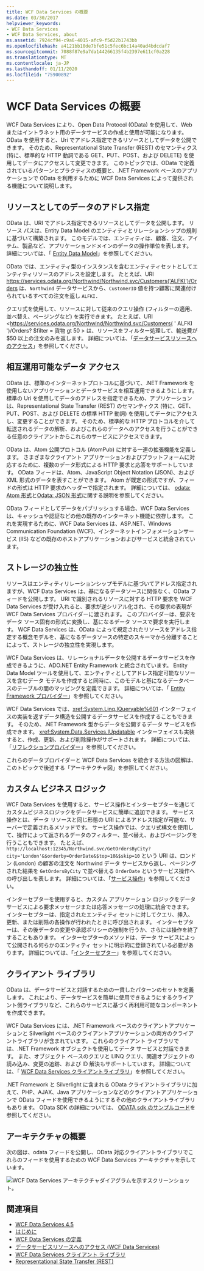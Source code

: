 ```yaml
---
title: WCF Data Services の概要
ms.date: 03/30/2017
helpviewer_keywords:
- WCF Data Services
- WCF Data Services, about
ms.assetid: 7924cf94-c9a6-4015-afc9-f5d22b1743bb
ms.openlocfilehash: a4121bb10de7bfe51c5fec6bc14a40ad4bdcdaf7
ms.sourcegitcommit: 7088f87e9a7da144266135f4b2397e611cf0a228
ms.translationtype: MT
ms.contentlocale: ja-JP
ms.lasthandoff: 01/11/2020
ms.locfileid: "75900892"
---
```

# <a name="wcf-data-services-overview"></a>WCF Data Services の概要
WCF Data Services により、Open Data Protocol (OData) を使用して、Web またはイントラネット用のデータサービスの作成と使用が可能になります。 OData を使用すると、Uri でアドレス指定できるリソースとしてデータを公開できます。 そのため、Representational State Transfer (REST) のセマンティクス (特に、標準的な HTTP 動詞である GET、PUT、POST、および DELETE) を使用してデータにアクセスして変更できます。 このトピックでは、OData で定義されているパターンとプラクティスの概要と、.NET Framework ベースのアプリケーションで OData を利用するために WCF Data Services によって提供される機能について説明します。  
  
## <a name="address-data-as-resources"></a>リソースとしてのデータのアドレス指定  
 OData は、URI でアドレス指定できるリソースとしてデータを公開します。 リソース パスは、Entity Data Model のエンティティとリレーションシップの規則に基づいて構築されます。 このモデルでは、エンティティは、顧客、注文、アイテム、製品など、アプリケーションドメインのデータの操作単位を表します。 詳細については、「 [Entity Data Model](../adonet/entity-data-model.md)」を参照してください。  
  
 OData では、エンティティ型のインスタンスを含むエンティティセットとしてエンティティリソースのアドレスを設定します。 たとえば、URI <https://services.odata.org/Northwind/Northwind.svc/Customers('ALFKI')/Orders> は、`Northwind` データサービスから、`CustomerID` 値を持つ顧客に関連付けられているすべての注文を返し `ALFKI.`  
  
 クエリ式を使用して、リソースに対して従来のクエリ操作 (フィルターの適用、並べ替え、ページングなど) を実行できます。 たとえば、URI <https://services.odata.org/Northwind/Northwind.svc/Customers( ' ALFKI ')/Orders? $filter = 貨物 gt 50 > は、リソースをフィルター処理して、輸送費が $50 以上の注文のみを返します。 詳細については、「[データサービスリソースへのアクセス](accessing-data-service-resources-wcf-data-services.md)」を参照してください。  
  
## <a name="interoperable-data-access"></a>相互運用可能なデータ アクセス  
 OData は、標準のインターネットプロトコルに基づいて、.NET Framework を使用しないアプリケーションとデータサービスを相互運用できるようにします。 標準の Uri を使用してデータのアドレスを指定できるため、アプリケーションは、Representational State Transfer (REST) のセマンティクス (特に、GET、PUT、POST、および DELETE の標準 HTTP 動詞) を使用してデータにアクセスし、変更することができます。 そのため、標準的な HTTP プロトコルを介して転送されるデータの解析、およびこれらのデータへのアクセスを行うことができる任意のクライアントからこれらのサービスにアクセスできます。  
  
OData は、Atom 公開プロトコル (AtomPub) に対する一連の拡張機能を定義します。 さまざまなクライアント アプリケーションおよびプラットフォームに対応するために、複数のデータ形式による HTTP 要求と応答をサポートしています。 OData フィードは、Atom、JavaScript Object Notation (JSON)、および XML 形式のデータを表すことができます。 Atom が既定の形式ですが、フィードの形式は HTTP 要求のヘッダーで指定されます。 詳細については、 [odata: Atom 形式](https://www.odata.org/documentation/odata-version-2-0/atom-format/)と[Odata: JSON 形式](https://www.odata.org/documentation/odata-version-2-0/json-format/)に関する説明を参照してください。  
  
 OData フィードとしてデータをパブリッシュする場合、WCF Data Services は、キャッシュや認証などの他の既存のインターネット機能に依存します。 これを実現するために、WCF Data Services は、ASP.NET、Windows Communication Foundation (WCF)、インターネットインフォメーションサービス (IIS) などの既存のホストアプリケーションおよびサービスと統合されています。  
  
## <a name="storage-independence"></a>ストレージの独立性  
 リソースはエンティティリレーションシップモデルに基づいてアドレス指定されますが、WCF Data Services は、基になるデータソースに関係なく、OData フィードを公開します。 URI で識別されるリソースに対する HTTP 要求を WCF Data Services が受け入れると、要求が逆シリアル化され、その要求の表現が WCF Data Services プロバイダーに渡されます。 このプロバイダーは、要求をデータ ソース固有の形式に変換し、基になるデータ ソースで要求を実行します。 WCF Data Services は、OData によって規定されたリソースをアドレス指定する概念モデルを、基になるデータソースの特定のスキーマから分離することによって、ストレージの独立性を実現します。  
  
 WCF Data Services は、リレーショナルデータを公開するデータサービスを作成できるように、ADO.NET Entity Framework と統合されています。 Entity Data Model ツールを使用して、エンティティとしてアドレス指定可能なリソースを含むデータ モデルを作成すると同時に、このモデルと基になるデータベースのテーブルの間のマッピングを定義できます。 詳細については、「 [Entity Framework プロバイダー](entity-framework-provider-wcf-data-services.md)」を参照してください。  
  
 WCF Data Services では、<xref:System.Linq.IQueryable%601> インターフェイスの実装を返すデータ構造を公開するデータサービスを作成することもできます。 そのため、.NET Framework 型からデータを公開するデータ サービスを作成できます。 <xref:System.Data.Services.IUpdatable> インターフェイスも実装すると、作成、更新、および削除操作がサポートされます。 詳細については、「[リフレクションプロバイダー](reflection-provider-wcf-data-services.md)」を参照してください。  
  
 これらのデータプロバイダーと WCF Data Services を統合する方法の図解は、このトピックで後述する「アーキテクチャ図」を参照してください。  
  
## <a name="custom-business-logic"></a>カスタム ビジネス ロジック  
 WCF Data Services を使用すると、サービス操作とインターセプターを通じてカスタムビジネスロジックをデータサービスに簡単に追加できます。 サービス操作とは、データ リソースと同じ形態の URI によるアドレス指定が可能な、サーバーで定義されるメソッドです。 サービス操作では、クエリ式構文を使用して、操作によって返されるデータのフィルター、並べ替え、およびページングを行うこともできます。 たとえば、`http://localhost:12345/Northwind.svc/GetOrdersByCity?city='London'&$orderby=OrderDate&$top=10&$skip=10` という URI は、ロンドン (London) の顧客の注文を Northwind データ サービスから返し、ページングされた結果を `GetOrdersByCity` で並べ替える `OrderDate` というサービス操作への呼び出しを表します。 詳細については、「[サービス操作](service-operations-wcf-data-services.md)」を参照してください。  
  
 インターセプターを使用すると、カスタム アプリケーション ロジックをデータ サービスによる要求メッセージまたは応答メッセージの処理に統合できます。 インターセプターは、指定されたエンティティ セットに対してクエリ、挿入、更新、または削除の各操作が行われたときに呼び出されます。 インターセプターは、その後データの変更や承認ポリシーの強制を行うか、さらには操作を終了することもあります。 インターセプターのメソッドは、データ サービスによって公開される何らかのエンティティ セットに明示的に登録されている必要があります。 詳細については、「[インターセプター](interceptors-wcf-data-services.md)」を参照してください。  
  
## <a name="client-libraries"></a>クライアント ライブラリ  
 OData は、データサービスと対話するための一貫したパターンのセットを定義します。 これにより、データサービスを簡単に使用できるようにするクライアント側ライブラリなど、これらのサービスに基づく再利用可能なコンポーネントを作成できます。  
  
 WCF Data Services には、.NET Framework ベースのクライアントアプリケーションと Silverlight ベースのクライアントアプリケーションの両方のクライアントライブラリが含まれています。 これらのクライアント ライブラリでは、.NET Framework オブジェクトを使用してデータ サービスと対話できます。 また、オブジェクト ベースのクエリと LINQ クエリ、関連オブジェクトの読み込み、変更の追跡、および ID 解決もサポートしています。 詳細については、「 [WCF Data Services クライアントライブラリ](wcf-data-services-client-library.md)」を参照してください。  
  
 .NET Framework と Silverlight に含まれる OData クライアントライブラリに加えて、PHP、AJAX、Java アプリケーションなどのクライアントアプリケーションで OData フィードを使用できるようにするその他のクライアントライブラリもあります。 OData SDK の詳細については、 [ODATA sdk のサンプルコード](https://www.odata.org/ecosystem/#sdk)を参照してください。
  
## <a name="architecture-overview"></a>アーキテクチャの概要  
 次の図は、odata フィードを公開し、OData 対応クライアントライブラリでこれらのフィードを使用するための WCF Data Services アーキテクチャを示しています。  
  
 ![WCF Data Services アーキテクチャダイアグラムを示すスクリーンショット。](./media/wcf-data-services-overview/windows-communication-foundation-data-services-architecture.gif)  
  
## <a name="see-also"></a>関連項目

- [WCF Data Services 4.5](index.md)
- [はじめに](getting-started-with-wcf-data-services.md)
- [WCF Data Services の定義](defining-wcf-data-services.md)
- [データサービスリソースへのアクセス (WCF Data Services)](https://docs.microsoft.com/previous-versions/dotnet/netframework-4.0/dd728283(v=vs.100))
- [WCF Data Services クライアント ライブラリ](wcf-data-services-client-library.md)
- [Representational State Transfer (REST)](https://www.ics.uci.edu/~fielding/pubs/dissertation/rest_arch_style.htm)

